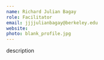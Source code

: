 ```yaml
---
name: Richard Julian Bagay
role: Facilitator
email: jjjjulianbagay@berkeley.edu
website:
photo: blank_profile.jpg
---
```


description
